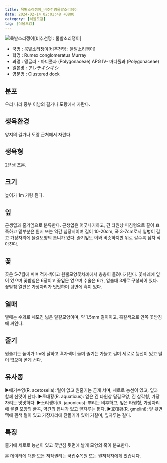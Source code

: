 ```yaml
---
title: 묵밭소리쟁이_비추천명물발소리쟁이
date: 2024-02-14 02:01:48 +0800
category: [식물도감]
tag: [식물도감]
---
```




![묵밭소리쟁이[비추천명 : 물발소리쟁이]](/fileUpload/plants/basic/Polygonaceae/Rumex/P000000585/P000000585_202205_1_th2.jpg)
- 국명 : 묵밭소리쟁이[비추천명 : 물발소리쟁이]
- 학명 : Rumex conglomeratus Murray
- 과명 : 앵글러 - 마디풀과 (Polygonaceae) APG Ⅳ- 마디풀과 (Polygonaceae)
- 일본명 : アレチギシギシ
- 영문명 : Clustered dock


## 분포
우리 나라 중부 이남의 길가나 도랑에서 자란다.
## 생육환경
양지의 길가나 도랑 근처에서 자란다.
## 생육형
2년생 초본.
## 크기
높이가 1m 가량 된다.
## 잎
근생엽과 줄기잎으로 분류한다. 근생엽은 어긋나기하고, 긴 타원상 피침형으로 끝이 뾰족하고 밑부분은 원저 또는 약간 심장저이며 길이 10-20cm, 폭 3-7cm로서 엽병이 길고 가장자리에 물결모양의 톱니가 있다. 줄기잎도 이와 비슷하지만 위로 갈수록 점차 작아진다.
## 꽃
꽃은 5-7월에 피며 적자색이고 원뿔모양꽃차례에서 층층이 돌려나기한다. 꽃차례에 잎이 있으며 꽃받침은 6장이고 꽃잎은 없으며 수술은 6개, 암술대 3개로 구성되어 있다. 꽃받침 열편은 가장자리가 밋밋하며 뒷면에 혹이 있다.
## 열매
열매는 수과로 세모진 넓은 달걀모양이며, 약 1.5mm 길이이고, 흑갈색으로 안쪽 꽃받침에 싸인다.
## 줄기
원줄기는 높이가 1m에 달하고 흑자색이 돌며 줄기는 가늘고 길며 세로로 능선이 있고 털이 없으며 곧게 선다.
## 유사종
▶애기수영(R. acetosella): 털이 없고 원줄기는 곧게 서며, 세로로 능선이 있고, 잎과 함께 신맛이 난다.▶토대황(R. aquaticus): 잎은 긴 타원상 달걀모양, 긴 삼각형, 가장자리는 밋밋하다.▶소리쟁이(R. japonicus): 뿌리는 비후하고, 잎은 타원형, 가장자리에 물결 모양의 굴곡, 약간의 톱니가 있고 잎자루는 짧다.▶호대황(R. gmelini): 잎 뒷면 맥에 흰색 털이 있고 가장자리에 잔돌기가 있어 거칠며, 잎자루는 길다.
## 특징
줄기에 세로로 능선이 있고 꽃받침 뒷면에 날개 모양의 혹이 분포한다.






본 데이터에 대한 모든 저작권리는 국립수목원 또는 원저작자에게 있습니다.
